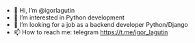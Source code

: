 - 👋 Hi, I’m @igorlagutin
- 👀 I’m interested in Python development
- 💞️ I’m looking for a job as a backend developer Python/Django
- 📫 How to reach me: telegram https://t.me/igor_lagutin

<!---
igorlagutin/igorlagutin is a ✨ special ✨ repository because its `README.md` (this file) appears on your GitHub profile.
You can click the Preview link to take a look at your changes.
--->
